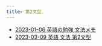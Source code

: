 ```yaml
---
title: 第2文型
---
```



- [2023-01-06 英語の勉強 文法メモ](./../../../../../../d/2023/01/06/英語の勉強_文法メモ.md)
- [2023-03-09 英語 文法 第2文型](./../../../../../../d/2023/03/09/英語_文法_第2文型.md)




